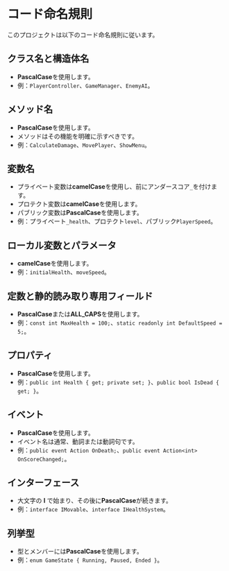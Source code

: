 # コード命名規則

このプロジェクトは以下のコード命名規則に従います。

## クラス名と構造体名

- **PascalCase**を使用します。
- 例：`PlayerController`、`GameManager`、`EnemyAI`。

## メソッド名

- **PascalCase**を使用します。
- メソッドはその機能を明確に示すべきです。
- 例：`CalculateDamage`、`MovePlayer`、`ShowMenu`。

## 変数名

- プライベート変数は**camelCase**を使用し、前にアンダースコア`_`を付けます。
- プロテクト変数は**camelCase**を使用します。
- パブリック変数は**PascalCase**を使用します。
- 例：プライベート`_health`、プロテクト`level`、パブリック`PlayerSpeed`。

## ローカル変数とパラメータ

- **camelCase**を使用します。
- 例：`initialHealth`、`moveSpeed`。

## 定数と静的読み取り専用フィールド

- **PascalCase**または**ALL_CAPS**を使用します。
- 例：`const int MaxHealth = 100;`、`static readonly int DefaultSpeed = 5;`。

## プロパティ

- **PascalCase**を使用します。
- 例：`public int Health { get; private set; }`、`public bool IsDead { get; }`。

## イベント

- **PascalCase**を使用します。
- イベント名は通常、動詞または動詞句です。
- 例：`public event Action OnDeath;`、`public event Action<int> OnScoreChanged;`。

## インターフェース

- 大文字の **I** で始まり、その後に**PascalCase**が続きます。
- 例：`interface IMovable`、`interface IHealthSystem`。

## 列挙型

- 型とメンバーには**PascalCase**を使用します。
- 例：`enum GameState { Running, Paused, Ended }`。
